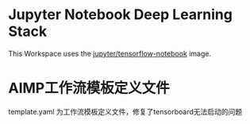# Jupyter Notebook Deep Learning Stack

This Workspace uses the [jupyter/tensorflow-notebook](https://hub.docker.com/r/jupyter/tensorflow-notebook) image.
# AIMP工作流模板定义文件
template.yaml 为工作流模板定义文件，修复了tensorboard无法启动的问题
